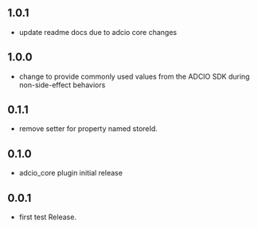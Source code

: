 ## 1.0.1
* update readme docs due to adcio core changes

## 1.0.0
* change to provide commonly used values from the ADCIO SDK during non-side-effect behaviors

## 0.1.1
* remove setter for property named storeId.

## 0.1.0
* adcio_core plugin initial release

## 0.0.1
* first test Release.
